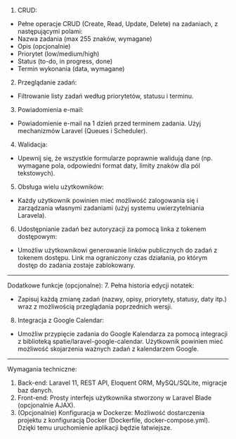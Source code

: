 1. CRUD:
- Pełne operacje CRUD (Create, Read, Update, Delete) na zadaniach, z następującymi polami:
- Nazwa zadania (max 255 znaków, wymagane)
- Opis (opcjonalnie)
- Priorytet (low/medium/high)
- Status (to-do, in progress, done)
- Termin wykonania (data, wymagane)
2. Przeglądanie zadań:
- Filtrowanie listy zadań według priorytetów, statusu i terminu.
3. Powiadomienia e-mail:
- Powiadomienie e-mail na 1 dzień przed terminem zadania. Użyj mechanizmów Laravel (Queues i Scheduler).
4. Walidacja:
- Upewnij się, że wszystkie formularze poprawnie walidują dane (np. wymagane pola, odpowiedni format daty, limity znaków dla pól tekstowych).
5. Obsługa wielu użytkowników:
- Każdy użytkownik powinien mieć możliwość zalogowania się i zarządzania własnymi zadaniami (użyj systemu uwierzytelniania Laravela).
6. Udostępnianie zadań bez autoryzacji za pomocą linka z tokenem dostępowym:
- Umożliw użytkownikowi generowanie linków publicznych do zadań z tokenem dostępu. Link ma ograniczony czas działania, po którym dostęp do zadania zostaje zablokowany.
-------------------------------------------------------------------------------------
Dodatkowe funkcje (opcjonalne):
7. Pełna historia edycji notatek:
- Zapisuj każdą zmianę zadań (nazwy, opisy, priorytety, statusy, daty itp.) wraz z możliwością przeglądania poprzednich wersji.
8. Integracja z Google Calendar:
- Umożliw przypięcie zadania do Google Kalendarza za pomocą integracji z biblioteką spatie/laravel-google-calendar. Użytkownik powinien mieć możliwość skojarzenia ważnych zadań z kalendarzem Google.
-------------------------------------------------------------------------------------
Wymagania techniczne:
1. Back-end:
   Laravel 11, REST API, Eloquent ORM, MySQL/SQLite, migracje baz danych.
2. Front-end:
   Prosty interfejs użytkownika stworzony w Laravel Blade (opcjonalnie AJAX).
3. (Opcjonalnie) Konfiguracja w Dockerze:
   Możliwość dostarczenia projektu z konfiguracją Docker (Dockerfile, docker-compose.yml). Dzięki temu uruchomienie aplikacji będzie łatwiejsze.
